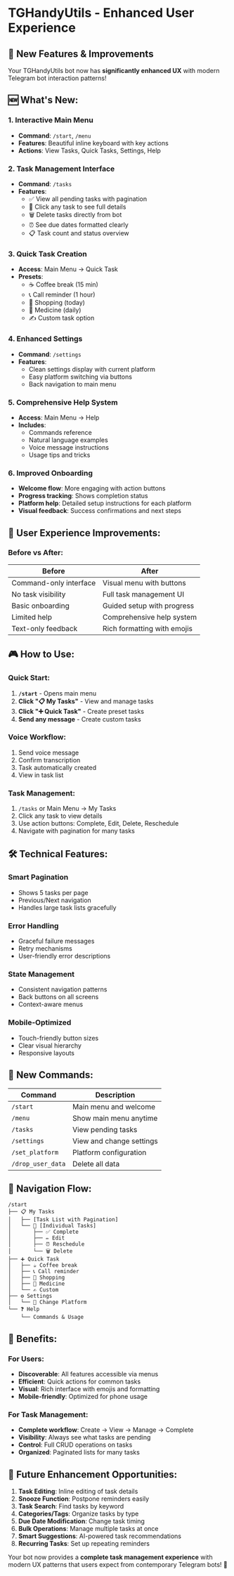 # TGHandyUtils - Enhanced User Experience

## 🎯 New Features & Improvements

Your TGHandyUtils bot now has **significantly enhanced UX** with modern Telegram bot interaction patterns!

## 🆕 **What's New:**

### **1. Interactive Main Menu**
- **Command**: `/start`, `/menu`  
- **Features**: Beautiful inline keyboard with key actions
- **Actions**: View Tasks, Quick Tasks, Settings, Help

### **2. Task Management Interface**
- **Command**: `/tasks`
- **Features**: 
  - ✅ View all pending tasks with pagination
  - 📌 Click any task to see full details
  - 🗑️ Delete tasks directly from bot
  - ⏰ See due dates formatted clearly
  - 📋 Task count and status overview

### **3. Quick Task Creation**
- **Access**: Main Menu → Quick Task
- **Presets**:
  - ☕ Coffee break (15 min)
  - 📞 Call reminder (1 hour)
  - 🛒 Shopping (today)
  - 💊 Medicine (daily)
  - ✍️ Custom task option

### **4. Enhanced Settings**
- **Command**: `/settings`
- **Features**: 
  - Clean settings display with current platform
  - Easy platform switching via buttons
  - Back navigation to main menu

### **5. Comprehensive Help System**
- **Access**: Main Menu → Help
- **Includes**:
  - Commands reference
  - Natural language examples
  - Voice message instructions
  - Usage tips and tricks

### **6. Improved Onboarding**
- **Welcome flow**: More engaging with action buttons
- **Progress tracking**: Shows completion status
- **Platform help**: Detailed setup instructions for each platform
- **Visual feedback**: Success confirmations and next steps

## 💫 **User Experience Improvements:**

### **Before vs After:**

| **Before** | **After** |
|------------|-----------|
| Command-only interface | Visual menu with buttons |
| No task visibility | Full task management UI |
| Basic onboarding | Guided setup with progress |
| Limited help | Comprehensive help system |
| Text-only feedback | Rich formatting with emojis |

## 🎮 **How to Use:**

### **Quick Start:**
1. **`/start`** - Opens main menu
2. **Click "📋 My Tasks"** - View and manage tasks
3. **Click "➕ Quick Task"** - Create preset tasks
4. **Send any message** - Create custom tasks

### **Voice Workflow:**
1. Send voice message
2. Confirm transcription
3. Task automatically created
4. View in task list

### **Task Management:**
1. `/tasks` or Main Menu → My Tasks
2. Click any task to view details
3. Use action buttons: Complete, Edit, Delete, Reschedule
4. Navigate with pagination for many tasks

## 🛠️ **Technical Features:**

### **Smart Pagination**
- Shows 5 tasks per page
- Previous/Next navigation
- Handles large task lists gracefully

### **Error Handling**
- Graceful failure messages
- Retry mechanisms
- User-friendly error descriptions

### **State Management**
- Consistent navigation patterns
- Back buttons on all screens
- Context-aware menus

### **Mobile-Optimized**
- Touch-friendly button sizes
- Clear visual hierarchy
- Responsive layouts

## 📱 **New Commands:**

| Command | Description |
|---------|-------------|
| `/start` | Main menu and welcome |
| `/menu` | Show main menu anytime |
| `/tasks` | View pending tasks |
| `/settings` | View and change settings |
| `/set_platform` | Platform configuration |
| `/drop_user_data` | Delete all data |

## 🔄 **Navigation Flow:**

```
/start
├── 📋 My Tasks
│   ├── [Task List with Pagination]
│   └── 📌 [Individual Tasks]
│       ├── ✅ Complete
│       ├── ✏️ Edit  
│       ├── ⏰ Reschedule
│       └── 🗑️ Delete
├── ➕ Quick Task
│   ├── ☕ Coffee break
│   ├── 📞 Call reminder
│   ├── 🛒 Shopping
│   ├── 💊 Medicine
│   └── ✍️ Custom
├── ⚙️ Settings
│   └── 🔄 Change Platform
└── ❓ Help
    └── Commands & Usage
```

## 🎉 **Benefits:**

### **For Users:**
- **Discoverable**: All features accessible via menus
- **Efficient**: Quick actions for common tasks
- **Visual**: Rich interface with emojis and formatting
- **Mobile-friendly**: Optimized for phone usage

### **For Task Management:**
- **Complete workflow**: Create → View → Manage → Complete
- **Visibility**: Always see what tasks are pending
- **Control**: Full CRUD operations on tasks
- **Organized**: Paginated lists for many tasks

## 🚀 **Future Enhancement Opportunities:**

1. **Task Editing**: Inline editing of task details
2. **Snooze Function**: Postpone reminders easily
3. **Task Search**: Find tasks by keyword
4. **Categories/Tags**: Organize tasks by type
5. **Due Date Modification**: Change task timing
6. **Bulk Operations**: Manage multiple tasks at once
7. **Smart Suggestions**: AI-powered task recommendations
8. **Recurring Tasks**: Set up repeating reminders

Your bot now provides a **complete task management experience** with modern UX patterns that users expect from contemporary Telegram bots! 🎯